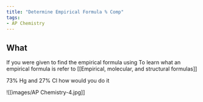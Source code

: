 ```yaml
---
title: "Determine Empirical Formula % Comp"
tags:
- AP Chemistry
---
```

## What

If you were given to find the empirical formula using 
To learn what an empirical formula is refer to [[Empirical, molecular, and structural formulas]]

73% Hg and 27% Cl how would you do it

![[images/AP Chemistry-4.jpg]]